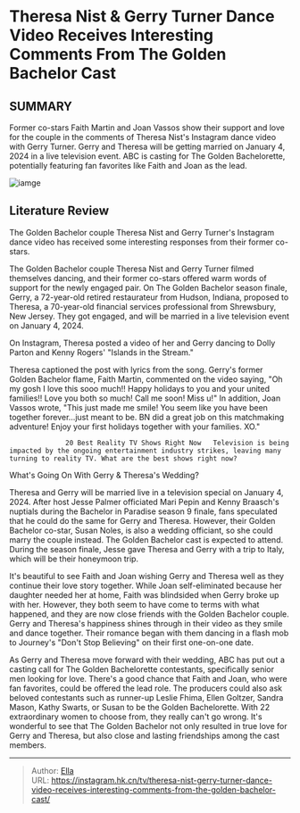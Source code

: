 # Theresa Nist &amp; Gerry Turner Dance Video Receives Interesting Comments From The Golden Bachelor Cast


## SUMMARY 



  Former co-stars Faith Martin and Joan Vassos show their support and love for the couple in the comments of Theresa Nist&#39;s Instagram dance video with Gerry Turner.   Gerry and Theresa will be getting married on January 4, 2024 in a live television event.   ABC is casting for The Golden Bachelorette, potentially featuring fan favorites like Faith and Joan as the lead.  

![iamge](https://static1.srcdn.com/wordpress/wp-content/uploads/2023/11/theresa-nist-gerry-turner-the-golden-bachelor.jpg)

## Literature Review
The Golden Bachelor couple Theresa Nist and Gerry Turner&#39;s Instagram dance video has received some interesting responses from their former co-stars.




The Golden Bachelor couple Theresa Nist and Gerry Turner filmed themselves dancing, and their former co-stars offered warm words of support for the newly engaged pair. On The Golden Bachelor season finale, Gerry, a 72-year-old retired restaurateur from Hudson, Indiana, proposed to Theresa, a 70-year-old financial services professional from Shrewsbury, New Jersey. They got engaged, and will be married in a live television event on January 4, 2024.




On Instagram, Theresa posted a video of her and Gerry dancing to Dolly Parton and Kenny Rogers&#39; &#34;Islands in the Stream.&#34;


 

Theresa captioned the post with lyrics from the song. Gerry&#39;s former Golden Bachelor flame, Faith Martin, commented on the video saying, &#34;Oh my gosh I love this sooo much!! Happy holidays to you and your united families!! Love you both so much! Call me soon! Miss u!&#34; In addition, Joan Vassos wrote, &#34;This just made me smile! You seem like you have been together forever…just meant to be. BN did a great job on this matchmaking adventure! Enjoy your first holidays together with your families. XO.&#34;

                  20 Best Reality TV Shows Right Now   Television is being impacted by the ongoing entertainment industry strikes, leaving many turning to reality TV. What are the best shows right now?    





 What&#39;s Going On With Gerry &amp; Theresa&#39;s Wedding? 
          

Theresa and Gerry will be married live in a television special on January 4, 2024. After host Jesse Palmer officiated Mari Pepin and Kenny Braasch&#39;s nuptials during the Bachelor in Paradise season 9 finale, fans speculated that he could do the same for Gerry and Theresa. However, their Golden Bachelor co-star, Susan Noles, is also a wedding officiant, so she could marry the couple instead. The Golden Bachelor cast is expected to attend. During the season finale, Jesse gave Theresa and Gerry with a trip to Italy, which will be their honeymoon trip.

It&#39;s beautiful to see Faith and Joan wishing Gerry and Theresa well as they continue their love story together. While Joan self-eliminated because her daughter needed her at home, Faith was blindsided when Gerry broke up with her. However, they both seem to have come to terms with what happened, and they are now close friends with the Golden Bachelor couple. Gerry and Theresa&#39;s happiness shines through in their video as they smile and dance together. Their romance began with them dancing in a flash mob to Journey&#39;s &#34;Don&#39;t Stop Believing&#34; on their first one-on-one date.




As Gerry and Theresa move forward with their wedding, ABC has put out a casting call for The Golden Bachelorette contestants, specifically senior men looking for love. There&#39;s a good chance that Faith and Joan, who were fan favorites, could be offered the lead role. The producers could also ask beloved contestants such as runner-up Leslie Fhima, Ellen Goltzer, Sandra Mason, Kathy Swarts, or Susan to be the Golden Bachelorette. With 22 extraordinary women to choose from, they really can&#39;t go wrong. It&#39;s wonderful to see that The Golden Bachelor not only resulted in true love for Gerry and Theresa, but also close and lasting friendships among the cast members.



---

> Author: [Ella](https://instagram.hk.cn/)  
> URL: https://instagram.hk.cn/tv/theresa-nist-gerry-turner-dance-video-receives-interesting-comments-from-the-golden-bachelor-cast/  

